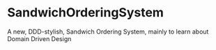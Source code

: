 # SandwichOrderingSystem
A new, DDD-stylish, Sandwich Ordering System, mainly to learn about Domain Driven Design
